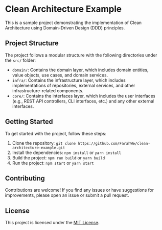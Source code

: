 # Clean Architecture Example

This is a sample project demonstrating the implementation of Clean Architecture using Domain-Driven Design (DDD) principles.

## Project Structure

The project follows a modular structure with the following directories under the `src/` folder:

- `domain/`: Contains the domain layer, which includes domain entities, value objects, use cases, and domain services.
- `infra/`: Contains the infrastructure layer, which includes implementations of repositories, external services, and other infrastructure-related components.
- `core/`: Contains the interfaces layer, which includes the user interfaces (e.g., REST API controllers, CLI interfaces, etc.) and any other external interfaces.

## Getting Started

To get started with the project, follow these steps:

1. Clone the repository: `git clone https://github.com/FarahWe/clean-architecture-example.git`
2. Install the dependencies: `npm install` or `yarn install`
3. Build the project: `npm run build` or `yarn build`
4. Run the project: `npm start` or `yarn start`

## Contributing

Contributions are welcome! If you find any issues or have suggestions for improvements, please open an issue or submit a pull request.

## License

This project is licensed under the [MIT License](LICENSE).
